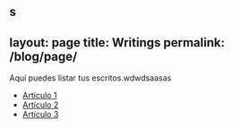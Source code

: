 s
---
layout: page
title: Writings
permalink: /blog/page/
---
Aquí puedes listar tus escritos.wdwdsaasas

- [Artículo 1](#)
- [Artículo 2](#)
- [Artículo 3](#)